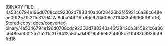 [BINARY FILE: 4a5346794e196d0708cdc92302d788340a46f28426b3f45921c6a36c648eae00f257152f1c3179412a8dba149f19b96e92f4608c711f483b99365f9ffd16]
Stored copy: docs/converted-binary/4a5346794e196d0708cdc92302d788340a46f28426b3f45921c6a36c648eae00f257152f1c3179412a8dba149f19b96e92f4608c711f483b99365f9ffd16
